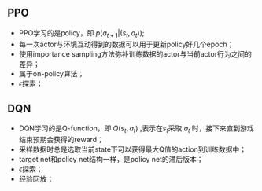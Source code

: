 ## PPO

- PPO学习的是policy，即 $p(a_{t+1}|(s_t, a_t))$;
- 每一次actor与环境互动得到的数据可以用于更新policy好几个epoch；
- 使用importance sampling方法弥补训练数据的actor与当前actor行为之间的差异；
- 属于on-policy算法；
- $\epsilon$探索；

## DQN

- DQN学习的是Q-function，即 $Q(s_t, a_t)$ ,表示在$s_t$采取 $a_t$ 时，接下来直到游戏结束预期会获得的reward；
- 采样数据时总是选取当前state下可以获得最大Q值的action到训练数据中；
- target net和policy net结构一样，是policy net的滞后版本；
- $\epsilon$探索；
- 经验回放；